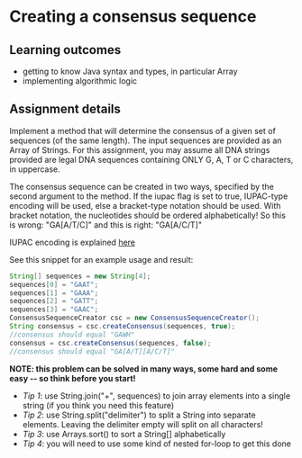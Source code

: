 # Creating a consensus sequence  #

## Learning outcomes ##
* getting to know Java syntax and types, in particular Array
* implementing algorithmic logic


## Assignment details ##
Implement a method that will determine the consensus of a given set of sequences (of the same length).
The input sequences are provided as an Array of Strings.
For this assignment, you may assume all DNA strings provided are legal DNA sequences containing ONLY G, A, T or C characters,  in uppercase.

The consensus sequence can be created in two ways, specified by the second argument to the method.
If the iupac flag is set to true, IUPAC-type encoding will be used, else a bracket-type notation should be used.
With bracket notation, the nucleotides should be ordered alphabetically! So this is wrong: "GA[A/T/C]" and this is right: "GA[A/C/T]"

IUPAC encoding is explained [here](http://en.wikipedia.org/wiki/Nucleic_acid_notation)

See this snippet for an example usage and result:

```Java
String[] sequences = new String[4];
sequences[0] = "GAAT";
sequences[1] = "GAAA";
sequences[2] = "GATT";
sequences[3] = "GAAC";
ConsensusSequenceCreator csc = new ConsensusSequenceCreator();
String consensus = csc.createConsensus(sequences, true);
//consensus should equal "GAWH"
consensus = csc.createConsensus(sequences, false);
//consensus should equal "GA[A/T][A/C/T]"
``` 

**NOTE: this problem can be solved in many ways, some hard and some easy -- so think before you start!**

- *Tip 1*: use String.join("+", sequences) to join array elements into a single string (if you think you need this feature)
- *Tip 2*: use String.split("delimiter") to split a String into separate elements. Leaving the delimiter empty will split on all characters!
- *Tip 3*: use Arrays.sort() to sort a String[] alphabetically
- *Tip 4*: you will need to use some kind of nested for-loop to get this done

